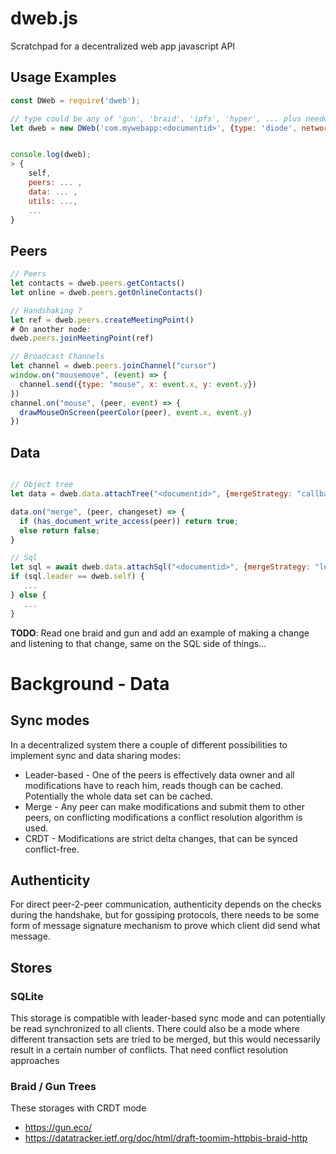 # dweb.js

Scratchpad for a decentralized web app javascript API 

## Usage Examples

```javascript
const DWeb = require('dweb');

// type could be any of 'gun', 'braid', 'ipfs', 'hyper', ... plus needed options
let dweb = new DWeb('com.mywebapp:<documentid>', {type: 'diode', network: 'prenet'});


console.log(dweb);
> {
    self,
    peers: ... ,
    data: ... ,
    utils: ...,
    ...
}
```

## Peers

```javascript
// Peers
let contacts = dweb.peers.getContacts()
let online = dweb.peers.getOnlineContacts()

// Handshaking ?
let ref = dweb.peers.createMeetingPoint()
# On another node:
dweb.peers.joinMeetingPoint(ref)

// Broadcast Channels
let channel = dweb.peers.joinChannel("cursor")
window.on("mousemove", (event) => {
  channel.send({type: "mouse", x: event.x, y: event.y})
})
channel.on("mouse", (peer, event) => {
  drawMouseOnScreen(peerColor(peer), event.x, event.y)
})
```

## Data

```javascript

// Object tree
let data = dweb.data.attachTree("<documentid>", {mergeStrategy: "callback"})

data.on("merge", (peer, changeset) => {
  if (has_document_write_access(peer)) return true;
  else return false;
}

// Sql 
let sql = await dweb.data.attachSql("<documentid>", {mergeStrategy: "leader"})
if (sql.leader == dweb.self) {
   ...
} else {
   ...
} 

```

**TODO**: Read one braid and gun and add an example of making a change and listening to that change, same on the SQL side of things... 


# Background - Data

## Sync modes

In a decentralized system there a couple of different possibilities to implement sync and data sharing modes:

* Leader-based - One of the peers is effectively data owner and all modifications have to reach him, reads though can be cached. Potentially the whole data set can be cached.
* Merge - Any peer can make modifications and submit them to other peers, on conflicting modifications a conflict resolution algorithm is used.
* CRDT - Modifications are strict delta changes, that can be synced conflict-free. 

## Authenticity

For direct peer-2-peer communication, authenticity depends on the checks during the handshake, but for gossiping protocols, there needs to be some form of message signature mechanism to prove which client did send what message.

## Stores

### SQLite 

This storage is compatible with leader-based sync mode and can potentially be read synchronized to all clients. There could also be a mode where different transaction sets are tried to be merged, but this would necessarily result in a certain number of conflicts. That need conflict resolution approaches

### Braid / Gun Trees

These storages with CRDT mode

* https://gun.eco/
* https://datatracker.ietf.org/doc/html/draft-toomim-httpbis-braid-http

